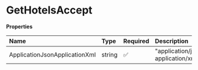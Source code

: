 # GetHotelsAccept

**Properties**

| Name                          | Type   | Required | Description                         |
| :---------------------------- | :----- | :------- | :---------------------------------- |
| ApplicationJsonApplicationXml | string | ✅       | "application/json, application/xml" |

<!-- This file was generated by liblab | https://liblab.com/ -->

